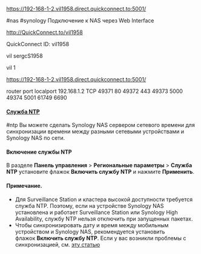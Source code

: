 https://192-168-1-2.vil1958.direct.quickconnect.to:5001/

#nas #synology
Подключение к NAS через Web Interface  

http://QuickConnect.to/vil1958

QuickConnect ID: vil1958

vil
sergcS1958

vil
1

https://192-168-1-2.vil1958.direct.quickconnect.to:5001/



router port            localport 192.168.1.2 TCP
49371                   80
49372                   443
49373                   5000
49374                   5001
61749                   6690                     

#### [Служба NTP](https://kb.synology.com/ru-ru/DSM/help/DSM/AdminCenter/system_ntpservice?version=7)

#ntp
Вы можете сделать Synology NAS сервером сетевого времени для синхронизации времени между разными сетевыми устройствами и Synology NAS по сети.

#### Включение службы NTP

В разделе **Панель управления** > **Региональные параметры** > **Служба NTP** установите флажок **Включить службу NTP** и нажмите **Применить**.

#### Примечание.

- Для Surveillance Station и кластера высокой доступности требуется служба NTP. Поэтому, если на устройстве Synology NAS установлена и работает Surveillance Station или Synology High Availability, службу NTP нельзя отключить при запущенных пакетах.
- Чтобы синхронизировать дату и время между мобильным устройством и Synology NAS, рекомендуется установить флажок **Включить службу NTP**. Если у вас возникли проблемы с синхронизацией, см. [эту статью](https://kb.synology.com/ru-ru/DSM/tutorial/how_to_sync_time_between_mobile_NTP)



